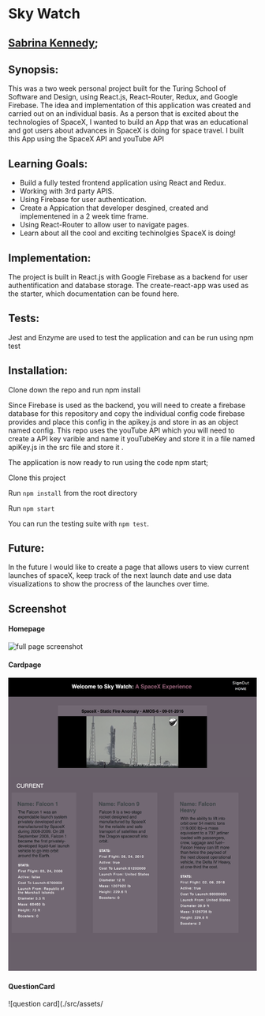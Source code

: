 # Sky Watch

## [Sabrina Kennedy](https://github.com/skenne21);


## Synopsis:
  This was a two week personal project built for the Turing School of Software and Design, using React.js, React-Router, Redux, and Google Firebase. The idea and implementation of this application was created and carried out on an individual basis. As a person that is excited about the technologies of SpaceX, I wanted to build an App that was an educational and got users about advances in SpaceX is doing for space travel. I built this App using the SpaceX API and youTube API

## Learning Goals:
 * Build a fully tested frontend application using React and Redux.
 * Working with 3rd party APIS.
 * Using Firebase for user authentication.
 * Create a Appication that developer desgined, created and implementened in a 2 week time frame.
 * Using React-Router to allow user to navigate pages.
 * Learn about all the cool and exciting techinolgies SpaceX is doing!

## Implementation:
The project is built in React.js with Google Firebase as a backend for user authentification and database storage. The create-react-app was used as the starter, which documentation can be found here.

## Tests:
Jest and Enzyme are used to test the application and can be run using npm test

## Installation:
Clone down the repo and run npm install

Since Firebase is used as the backend, you will need to create a firebase database for this repository and copy the individual config code firebase provides and place this config in the apikey.js and store in as an object named config. This repo uses the youTube API which you will need to create a API key varible and name it youTubeKey and store it in a file named apiKey.js in the src file and store it  .

The application is now ready to run using the code npm start;

Clone this project

Run `npm install` from the root directory

Run `npm start`

You can run the testing suite with `npm test`.


## Future:
In the future I would like to create a page that allows users to view current launches of spaceX, keep track of the next launch date and use data visualizations to show the procress of the launches over time. 

## Screenshot

#### Homepage
![full page screenshot](./src/assets/homepage.png)

#### Cardpage
![card page screenshot](./src/assets/card-page.png)

#### QuestionCard
![question card](./src/assets/

